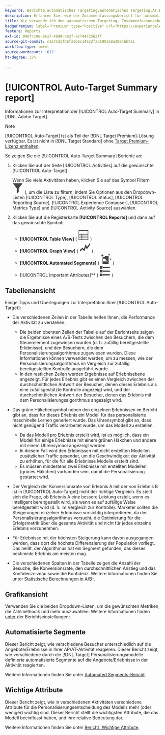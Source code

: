 ```yaml
---
keywords: Berichte;automatisches Targeting;automatisches Targeting;AT;Bericht
description: Erfahren Sie, wie der Zusammenfassungsbericht für automatisches Targeting in Adobe Target interpretiert wird. Von diesem Bericht aus können Sie zu den Berichten Automatisierte Segmente und Wichtige Attribute wechseln.
title: Wie verwende ich den automatischen Targeting- Zusammenfassungsbericht?
badgePremium: label="Premium" type="Positive" url="https://experienceleague.adobe.com/docs/target/using/introduction/intro.html?lang=de#premium newtab=true" tooltip="Hier finden Sie Informationen zum Lieferumfang von Target Premium."
feature: Reports
exl-id: 098fcc0e-8e17-4898-ab2f-ec74472562ff
source-git-commit: c1a71d1fb6fa9b5c14e22fa3199358a4594bb4a1
workflow-type: tm+mt
source-wordcount: '612'
ht-degree: 37%

---
```


# [!UICONTROL Auto-Target Summary report]

Informationen zur Interpretation der [!UICONTROL Auto-Target Summary] in [!DNL Adobe Target].

>[!NOTE]
>
>[!UICONTROL Auto-Target] ist als Teil der [!DNL Target Premium]-Lösung verfügbar. Es ist nicht in [!DNL Target Standard] ohne [Target Premium-Lizenz enthalten](/help/main/c-intro/intro.md#premium).

So zeigen Sie die [!UICONTROL Auto-Target Summary] Berichte an:

1. Klicken Sie auf der Seite [!UICONTROL Activities] auf die gewünschte [!UICONTROL Auto-Target].

   Wenn Sie viele Aktivitäten haben, klicken Sie auf das Symbol Filtern ![Filtersymbol](/help/main/assets/icons/Filter.svg) ), um die Liste zu filtern, indem Sie Optionen aus den Dropdown-Listen [!UICONTROL Type], [!UICONTROL Status], [!UICONTROL Reporting Source], [!UICONTROL Experience Composer], [!UICONTROL Metrics Type] und [!UICONTROL Activity Source] auswählen.

1. Klicken Sie auf die Registerkarte **[!UICONTROL Reports]** und dann auf das gewünschte Symbol:

   * **[!UICONTROL Table View]** ( ![Tabellenansichtssymbol](/help/main/assets/icons/Table.svg) )
   * **[!UICONTROL Graph View]** ( ![Diagrammansichtssymbol](/help/main/assets/icons/GraphTrend.svg) )
   * **[!UICONTROL Automated Segments]** ( ![Bericht zu automatischen Segmenten](/help/main/assets/icons/AutomatedSegment.svg) )
   * [!UICONTROL Important Attributes]** ( ![Symbol „Wichtige Attribute“](/help/main/assets/icons/ViewList.svg) )

## Tabellenansicht 

Einige Tipps und Überlegungen zur Interpretation Ihrer [!UICONTROL Auto-Target]:

* Die verschiedenen Zeilen in der Tabelle helfen Ihnen, die Performance der Aktivität zu verstehen.

   * Die beiden obersten Zeilen der Tabelle auf der Berichtseite zeigen die Ergebnisse eines A/B-Tests zwischen den Besuchern, die dem Steuerelement zugewiesen wurden (d. h. zufällig bereitgestellte Erlebnisse), und den Besuchern, die dem Personalisierungsalgorithmus zugewiesen wurden. Diese Informationen können verwendet werden, um zu messen, wie der Personalisierungsalgorithmus im Vergleich zur zufällig bereitgestellten Kontrolle ausgeführt wurde.
   * In den restlichen Zeilen werden Ergebnisse auf Erlebnisebene angezeigt. Für jedes Erlebnis gibt es einen Vergleich zwischen der durchschnittlichen Antwort der Besucher, denen dieses Erlebnis als eine zufallsgestützte Kontrolle angezeigt wird, und der durchschnittlichen Antwort der Besucher, denen das Erlebnis mit dem Personalisierungsalgorithmus angezeigt wird.

* Das grüne Häkchensymbol neben den einzelnen Erlebnissen im Bericht gibt an, dass für dieses Erlebnis ein Modell für das personalisierte maschinelle Lernen generiert wurde. Das Uhrensymbol gibt an, dass nicht genügend Traffic verarbeitet wurde, um das Modell zu erstellen.

   * Da das Modell pro Erlebnis erstellt wird, ist es möglich, dass ein Modell für einige Erlebnisse mit einem grünen Häkchen und andere mit einem Uhrensymbol angezeigt werden.
   * In diesem Fall wird den Erlebnissen mit nicht erstellten Modellen zusätzlicher Traffic gesendet, um die Geschwindigkeit der Aktivität zu erhöhen, für die für alle Erlebnisse Modelle erstellt sind.
   * Es müssen mindestens zwei Erlebnisse mit erstellten Modellen (grünes Häkchen) vorhanden sein, damit die Personalisierung gestartet wird.

* Der Vergleich der Konversionsrate von Erlebnis A mit der von Erlebnis B ist in [!UICONTROL Auto-Target] nicht der richtige Vergleich. Es stellt sich die Frage, ob Erlebnis A eine bessere Leistung erzielt, wenn es intelligent bereitgestellt wird, als wenn es auf zufällige Weise bereitgestellt wird (d. h. im Vergleich zur Kontrolle). Marketer sollten die Steigerungen einzelner Erlebnisse vorsichtig interpretieren, da der Personalisierungsalgorithmus versucht, die Optimierung für die Erfolgsmetrik über die gesamte Aktivität und nicht für jedes einzelne Erlebnis vorzunehmen.
* Für Erlebnisse mit der höchsten Steigerung kann davon ausgegangen werden, dass dort die höchste Differenzierung der Population vorliegt. Das heißt, der Algorithmus hat ein Segment gefunden, das dieses bestimmte Erlebnis am meisten mag.
* Die verschiedenen Spalten in der Tabelle zeigen die Anzahl der Besuche, die Konversionsrate, den durchschnittlichen Anstieg und das Konfidenzniveau sowie die Konfidenz. Weitere Informationen finden Sie unter [Statistische Berechnungen in A/B-](/help/main/c-reports/statistical-methodology/statistical-calculations.md).

## Grafikansicht

Verwenden Sie die beiden Dropdown-Listen, um die gewünschten Metriken, die Zählmethodik und mehr auszuwählen. Weitere Informationen finden [ unter ](/help/main/c-reports/c-report-settings/report-settings.md) der Berichtseinstellungen:

## Automatisierte Segmente

Dieser Bericht zeigt, wie verschiedene Besucher unterschiedlich auf die Angebote/Erlebnisse in Ihrer AP/AT-Aktivität reagieren. Dieser Bericht zeigt, wie verschiedene durch die [!DNL Target] Personalisierungsmodelle definierte automatisierte Segmente auf die Angebote/Erlebnisse in der Aktivität reagierten.

Weitere Informationen finden Sie unter [Automated Segments-Bericht](/help/main/c-reports/c-personalization-insights-reports/automated-segments-report.md).

## Wichtige Attribute

Dieser Bericht zeigt, wie in verschiedenen Aktivitäten verschiedene Attribute für die Personalisierungsentscheidung des Modells mehr (oder weniger) wichtig sind. Dieser Bericht stellt die wichtigsten Attribute, die das Modell beeinflusst haben, und ihre relative Bedeutung dar.

Weitere Informationen finden Sie unter [Bericht „Wichtige Attribute](/help/main/c-reports/c-personalization-insights-reports/important-attributes-report.md).
